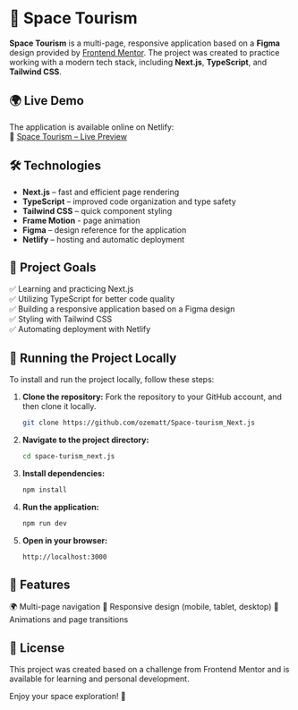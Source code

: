 # 🚀 Space Tourism  

**Space Tourism** is a multi-page, responsive application based on a **Figma** design provided by [Frontend Mentor](https://www.frontendmentor.io/). The project was created to practice working with a modern tech stack, including **Next.js**, **TypeScript**, and **Tailwind CSS**.  

## 🌍 Live Demo  
The application is available online on Netlify:  
🔗 [Space Tourism – Live Preview](https://space-tourism-next-js.netlify.app/)  

## 🛠️ Technologies  
- **Next.js** – fast and efficient page rendering  
- **TypeScript** – improved code organization and type safety  
- **Tailwind CSS** – quick component styling
- **Frame Motion** - page animation
- **Figma** – design reference for the application  
- **Netlify** – hosting and automatic deployment  

## 🎯 Project Goals  
✅ Learning and practicing Next.js  
✅ Utilizing TypeScript for better code quality  
✅ Building a responsive application based on a Figma design  
✅ Styling with Tailwind CSS  
✅ Automating deployment with Netlify  

## 📂 Running the Project Locally  

To install and run the project locally, follow these steps:

1. **Clone the repository:**
   Fork the repository to your GitHub account, and then clone it locally.
   ```sh
   git clone https://github.com/ozematt/Space-tourism_Next.js
   ```
   
2. **Navigate to the project directory:**
   ```sh
   cd space-turism_next.js
   ```
   
3. **Install dependencies:**
    ```sh
   npm install
   ```
4. **Run the application:**
    ```sh
   npm run dev
   ```
4. **Open in your browser:**
    ```sh
   http://localhost:3000
   ```

## 📌 Features

🌍 Multi-page navigation
📱 Responsive design (mobile, tablet, desktop)
🎨 Animations and page transitions


## 📜 License

This project was created based on a challenge from Frontend Mentor and is available for learning and personal development.

Enjoy your space exploration! 🚀


